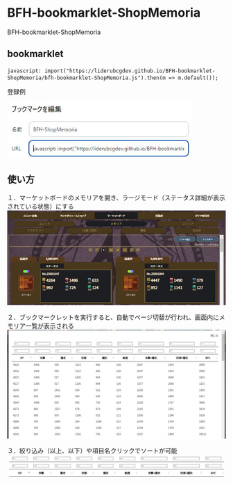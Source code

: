 # BFH-bookmarklet-ShopMemoria
BFH-bookmarklet-ShopMemoria

## bookmarklet
```
javascript: import("https://liderubcgdev.github.io/BFH-bookmarklet-ShopMemoria/bfh-bookmarklet-ShopMemoria.js").then(m => m.default());
```

登録例

![01](./image/01.jpg)

## 使い方

１．マーケットボードのメモリアを開き、ラージモード（ステータス詳細が表示されている状態）にする
![02](./image/02.jpg)

２．ブックマークレットを実行すると、自動でページ切替が行われ、画面内にメモリア一覧が表示される
![03](./image/03.jpg)

３．絞り込み（以上、以下）や項目名クリックでソートが可能
![04](./image/04.jpg)

